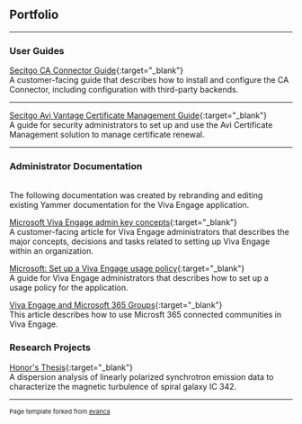 ## Portfolio

---

### User Guides 

[Secitgo CA Connector Guide](https://docs.sectigo.com/scm/scm-administrator/sectigo-ca-connector.html){:target="_blank"}
<br>A customer-facing guide that describes how to install and configure the CA Connector, including configuration with third-party backends.

---
[Secitgo Avi Vantage Certificate Management Guide](https://docs.sectigo.com/scm/avi-vantage-certificate-management/sectigo-avi-vantage-certificate-management.html){:target="_blank"}
<br>A guide for security administrators to set up and use the Avi Certificate Management solution to manage certificate renewal.

---

### Administrator Documentation
<br> The following documentation was created by rebranding and editing existing Yammer documentation for the Viva Engage application. 

[Microsoft Viva Engage admin key concepts](https://learn.microsoft.com/en-us/viva/engage/admin-key-concepts){:target="_blank"}
<br> A customer-facing article for Viva Engage administrators that describes the major concepts, decisions and tasks related to setting up Viva Engage within an organization.

[Microsoft: Set up a Viva Engage usage policy](https://learn.microsoft.com/en-us/viva/engage/set-up-usage-policy){:target="_blank"}
<br> A guide for Viva Engage administrators that describes how to set up a usage policy for the application.

[Viva Engage and Microsoft 365 Groups](https://learn.microsoft.com/en-us/viva/engage/engage-microsoft-365-groups){:target="_blank"}
<br> This article describes how to use Microsft 365 connected communities in Viva Engage. 


### Research Projects 

[Honor's Thesis](pdf/Danielle_Whitfield_Thesis.pdf){:target="_blank"}
<br> A dispersion analysis of linearly polarized synchrotron emission data to characterize the magnetic turbulence of spiral galaxy IC 342.




---
<p style="font-size:11px">Page template forked from <a href="https://github.com/evanca/quick-portfolio">evanca</a></p>
<!-- Remove above link if you don't want to attibute -->
